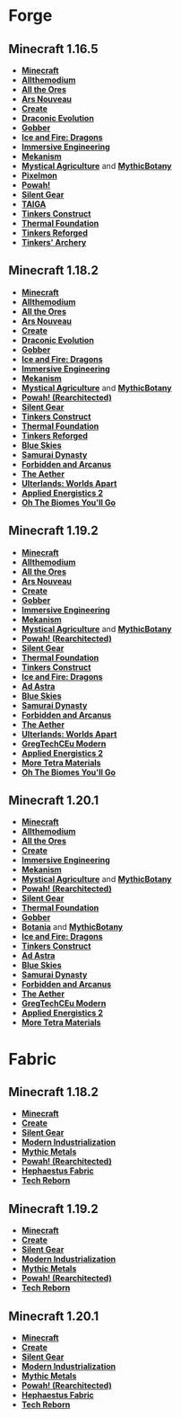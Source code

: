 # Forge
## Minecraft 1.16.5
+ **[Minecraft](https://www.minecraft.net/)**
+ **[Allthemodium](https://www.curseforge.com/minecraft/mc-mods/allthemodium)**
+ **[All the Ores](https://www.curseforge.com/minecraft/mc-mods/ato)**
+ **[Ars Nouveau](https://www.curseforge.com/minecraft/mc-mods/ars-nouveau)**
+ **[Create](https://www.curseforge.com/minecraft/mc-mods/create)**
+ **[Draconic Evolution](https://www.curseforge.com/minecraft/mc-mods/draconic-evolution)**
+ **[Gobber](https://www.curseforge.com/minecraft/mc-mods/gobber)**
+ **[Ice and Fire: Dragons](https://www.curseforge.com/minecraft/mc-mods/ice-and-fire-dragons)**
+ **[Immersive Engineering](https://www.curseforge.com/minecraft/mc-mods/immersive-engineering)**
+ **[Mekanism](https://www.curseforge.com/minecraft/mc-mods/mekanism)**
+ **[Mystical Agriculture](https://www.curseforge.com/minecraft/mc-mods/mystical-agriculture)** and **[MythicBotany](https://www.curseforge.com/minecraft/mc-mods/mythicbotany)**
+ **[Pixelmon](https://www.curseforge.com/minecraft/mc-mods/pixelmon)**
+ **[Powah!](https://www.curseforge.com/minecraft/mc-mods/powah)**
+ **[Silent Gear](https://www.curseforge.com/minecraft/mc-mods/silent-gear)**
+ **[TAIGA](https://www.curseforge.com/minecraft/mc-mods/taiga-tinkers-alloying-addon)**
+ **[Tinkers Construct](https://www.curseforge.com/minecraft/mc-mods/tinkers-construct)**
+ **[Thermal Foundation](https://www.curseforge.com/minecraft/mc-mods/thermal-foundation)**
+ **[Tinkers Reforged](https://www.curseforge.com/minecraft/mc-mods/tinkers-reforged)**
+ **[Tinkers' Archery](https://www.curseforge.com/minecraft/mc-mods/tinkers-archery)**

## Minecraft 1.18.2
+ **[Minecraft](https://www.minecraft.net/)**
+ **[Allthemodium](https://www.curseforge.com/minecraft/mc-mods/allthemodium)**
+ **[All the Ores](https://www.curseforge.com/minecraft/mc-mods/ato)**
+ **[Ars Nouveau](https://www.curseforge.com/minecraft/mc-mods/ars-nouveau)**
+ **[Create](https://www.curseforge.com/minecraft/mc-mods/create)**
+ **[Draconic Evolution](https://www.curseforge.com/minecraft/mc-mods/draconic-evolution)**
+ **[Gobber](https://www.curseforge.com/minecraft/mc-mods/gobber)**
+ **[Ice and Fire: Dragons](https://www.curseforge.com/minecraft/mc-mods/ice-and-fire-dragons)**
+ **[Immersive Engineering](https://www.curseforge.com/minecraft/mc-mods/immersive-engineering)**
+ **[Mekanism](https://www.curseforge.com/minecraft/mc-mods/mekanism)**
+ **[Mystical Agriculture](https://www.curseforge.com/minecraft/mc-mods/mystical-agriculture)** and **[MythicBotany](https://www.curseforge.com/minecraft/mc-mods/mythicbotany)**
+ **[Powah! (Rearchitected)](https://www.curseforge.com/minecraft/mc-mods/powah-rearchitected)**
+ **[Silent Gear](https://www.curseforge.com/minecraft/mc-mods/silent-gear)**
+ **[Tinkers Construct](https://www.curseforge.com/minecraft/mc-mods/tinkers-construct)**
+ **[Thermal Foundation](https://www.curseforge.com/minecraft/mc-mods/thermal-foundation)**
+ **[Tinkers Reforged](https://www.curseforge.com/minecraft/mc-mods/tinkers-reforged)**
+ **[Blue Skies](https://www.curseforge.com/minecraft/mc-mods/blue-skies)**
+ **[Samurai Dynasty](https://www.curseforge.com/minecraft/mc-mods/samurai-dynasty)**
+ **[Forbidden and Arcanus](https://www.curseforge.com/minecraft/mc-mods/forbidden-arcanus)**
+ **[The Aether](https://www.curseforge.com/minecraft/mc-mods/aether)**
+ **[Ulterlands: Worlds Apart](https://www.curseforge.com/minecraft/mc-mods/the-ulterlands)**
+ **[Applied Energistics 2](https://www.curseforge.com/minecraft/mc-mods/the-ulterlands)**
+ **[Oh The Biomes You'll Go](https://www.curseforge.com/minecraft/mc-mods/oh-the-biomes-youll-go)**

## Minecraft 1.19.2
+ **[Minecraft](https://www.minecraft.net/)**
+ **[Allthemodium](https://www.curseforge.com/minecraft/mc-mods/allthemodium)**
+ **[All the Ores](https://www.curseforge.com/minecraft/mc-mods/ato)**
+ **[Ars Nouveau](https://www.curseforge.com/minecraft/mc-mods/ars-nouveau)**
+ **[Create](https://www.curseforge.com/minecraft/mc-mods/create)**
+ **[Gobber](https://www.curseforge.com/minecraft/mc-mods/gobber)**
+ **[Immersive Engineering](https://www.curseforge.com/minecraft/mc-mods/immersive-engineering)**
+ **[Mekanism](https://www.curseforge.com/minecraft/mc-mods/mekanism)**
+ **[Mystical Agriculture](https://www.curseforge.com/minecraft/mc-mods/mystical-agriculture)** and **[MythicBotany](https://www.curseforge.com/minecraft/mc-mods/mythicbotany)**
+ **[Powah! (Rearchitected)](https://www.curseforge.com/minecraft/mc-mods/powah-rearchitected)**
+ **[Silent Gear](https://www.curseforge.com/minecraft/mc-mods/silent-gear)**
+ **[Thermal Foundation](https://www.curseforge.com/minecraft/mc-mods/thermal-foundation)**
+ **[Tinkers Construct](https://www.curseforge.com/minecraft/mc-mods/tinkers-construct)**
+ **[Ice and Fire: Dragons](https://www.curseforge.com/minecraft/mc-mods/ice-and-fire-dragons)**
+ **[Ad Astra](https://www.curseforge.com/minecraft/mc-mods/ad-astra)**
+ **[Blue Skies](https://www.curseforge.com/minecraft/mc-mods/blue-skies)**
+ **[Samurai Dynasty](https://www.curseforge.com/minecraft/mc-mods/samurai-dynasty)**
+ **[Forbidden and Arcanus](https://www.curseforge.com/minecraft/mc-mods/forbidden-arcanus)**
+ **[The Aether](https://www.curseforge.com/minecraft/mc-mods/aether)**
+ **[Ulterlands: Worlds Apart](https://www.curseforge.com/minecraft/mc-mods/the-ulterlands)**
+ **[GregTechCEu Modern](https://www.curseforge.com/minecraft/mc-mods/gregtechceu-modern)**
+ **[Applied Energistics 2](https://www.curseforge.com/minecraft/mc-mods/the-ulterlands)**
+ **[More Tetra Materials](https://www.curseforge.com/minecraft/mc-mods/more-tetra-materials)**
+ **[Oh The Biomes You'll Go](https://www.curseforge.com/minecraft/mc-mods/oh-the-biomes-youll-go)**

## Minecraft 1.20.1
+ **[Minecraft](https://www.minecraft.net/)**
+ **[Allthemodium](https://www.curseforge.com/minecraft/mc-mods/allthemodium)**
+ **[All the Ores](https://www.curseforge.com/minecraft/mc-mods/ato)**
+ **[Create](https://www.curseforge.com/minecraft/mc-mods/create)**
+ **[Immersive Engineering](https://www.curseforge.com/minecraft/mc-mods/immersive-engineering)**
+ **[Mekanism](https://www.curseforge.com/minecraft/mc-mods/mekanism)**
+ **[Mystical Agriculture](https://www.curseforge.com/minecraft/mc-mods/mystical-agriculture)** and **[MythicBotany](https://www.curseforge.com/minecraft/mc-mods/mythicbotany)**
+ **[Powah! (Rearchitected)](https://www.curseforge.com/minecraft/mc-mods/powah-rearchitected)**
+ **[Silent Gear](https://www.curseforge.com/minecraft/mc-mods/silent-gear)**
+ **[Thermal Foundation](https://www.curseforge.com/minecraft/mc-mods/thermal-foundation)**
+ **[Gobber](https://www.curseforge.com/minecraft/mc-mods/gobber)**
+ **[Botania](https://www.curseforge.com/minecraft/mc-mods/botania)** and **[MythicBotany](https://www.curseforge.com/minecraft/mc-mods/mythicbotany)**
+ **[Ice and Fire: Dragons](https://www.curseforge.com/minecraft/mc-mods/ice-and-fire-dragons)**
+ **[Tinkers Construct](https://www.curseforge.com/minecraft/mc-mods/tinkers-construct)**
+ **[Ad Astra](https://www.curseforge.com/minecraft/mc-mods/ad-astra)**
+ **[Blue Skies](https://www.curseforge.com/minecraft/mc-mods/blue-skies)**
+ **[Samurai Dynasty](https://www.curseforge.com/minecraft/mc-mods/samurai-dynasty)**
+ **[Forbidden and Arcanus](https://www.curseforge.com/minecraft/mc-mods/forbidden-arcanus)**
+ **[The Aether](https://www.curseforge.com/minecraft/mc-mods/aether)**
+ **[GregTechCEu Modern](https://www.curseforge.com/minecraft/mc-mods/gregtechceu-modern)**
+ **[Applied Energistics 2](https://www.curseforge.com/minecraft/mc-mods/the-ulterlands)**
+ **[More Tetra Materials](https://www.curseforge.com/minecraft/mc-mods/more-tetra-materials)**

# Fabric
## Minecraft 1.18.2
+ **[Minecraft](https://www.minecraft.net/)**
+ **[Create](https://www.curseforge.com/minecraft/mc-mods/create)**
+ **[Silent Gear](https://www.curseforge.com/minecraft/mc-mods/silent-gear)**
+ **[Modern Industrialization](https://www.curseforge.com/minecraft/mc-mods/modern-industrialization)**
+ **[Mythic Metals](https://www.curseforge.com/minecraft/mc-mods/mythicmetals)**
+ **[Powah! (Rearchitected)](https://www.curseforge.com/minecraft/mc-mods/powah-rearchitected)**
+ **[Hephaestus Fabric](https://www.curseforge.com/minecraft/mc-mods/hephaestus-fabric)**
+ **[Tech Reborn](https://www.curseforge.com/minecraft/mc-mods/techreborn)**

## Minecraft 1.19.2
+ **[Minecraft](https://www.minecraft.net/)**
+ **[Create](https://www.curseforge.com/minecraft/mc-mods/create)**
+ **[Silent Gear](https://www.curseforge.com/minecraft/mc-mods/silent-gear)**
+ **[Modern Industrialization](https://www.curseforge.com/minecraft/mc-mods/modern-industrialization)**
+ **[Mythic Metals](https://www.curseforge.com/minecraft/mc-mods/mythicmetals)**
+ **[Powah! (Rearchitected)](https://www.curseforge.com/minecraft/mc-mods/powah-rearchitected)**
+ **[Tech Reborn](https://www.curseforge.com/minecraft/mc-mods/techreborn)**

## Minecraft 1.20.1
+ **[Minecraft](https://www.minecraft.net/)**
+ **[Create](https://www.curseforge.com/minecraft/mc-mods/create)**
+ **[Silent Gear](https://www.curseforge.com/minecraft/mc-mods/silent-gear)**
+ **[Modern Industrialization](https://www.curseforge.com/minecraft/mc-mods/modern-industrialization)**
+ **[Mythic Metals](https://www.curseforge.com/minecraft/mc-mods/mythicmetals)**
+ **[Powah! (Rearchitected)](https://www.curseforge.com/minecraft/mc-mods/powah-rearchitected)**
+ **[Hephaestus Fabric](https://www.curseforge.com/minecraft/mc-mods/hephaestus-fabric)**
+ **[Tech Reborn](https://www.curseforge.com/minecraft/mc-mods/techreborn)**